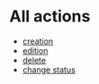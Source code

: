 
# All actions

- [creation](./actions/creation-of-a-todo.html)
- [edition](./actions/edition-of-a-todo.html)
- [delete](./actions/delete-a-todo.html)
- [change status](./actions/update-the-status-of-a-todo.html)